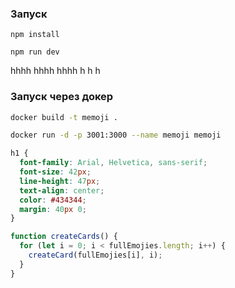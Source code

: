 ### Запуск

```
npm install
```

```
npm run dev
```
hhhh
hhhh
hhhh
h
h
h

### Запуск через докер

```bash
docker build -t memoji .
```

```bash
docker run -d -p 3001:3000 --name memoji memoji
```

```css
h1 {
  font-family: Arial, Helvetica, sans-serif;
  font-size: 42px;
  line-height: 47px;
  text-align: center;
  color: #434344;
  margin: 40px 0;
}
```

```js
function createCards() {
  for (let i = 0; i < fullEmojies.length; i++) {
    createCard(fullEmojies[i], i);
  }
}
```
